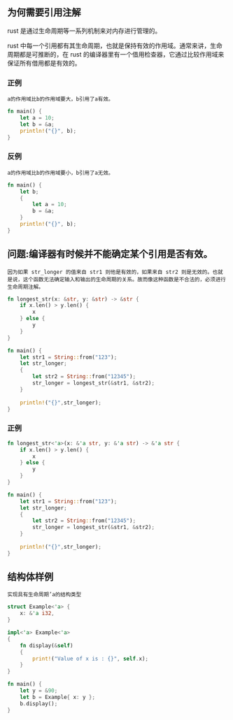 ## 为何需要引用注解

rust 是通过生命周期等一系列机制来对内存进行管理的。

rust 中每一个引用都有其生命周期，也就是保持有效的作用域。通常来讲，生命周期都是可推断的，在 rust 的编译器里有一个借用检查器，它通过比较作用域来保证所有借用都是有效的。

### 正例

`a的作用域比b的作用域要大，b引用了a有效。`

```rust
fn main() {
    let a = 10;         
    let b = &a;         
    println!("{}", b);  
}
```

### 反例

`a的作用域比b的作用域要小，b引用了a无效。`

```rust
fn main() {
    let b;
    {
        let a = 10;
        b = &a;
    }       
    println!("{}", b);  
}
```

## 问题:编译器有时候并不能确定某个引用是否有效。

`因为如果 str_longer 的值来自 str1 则他是有效的，如果来自 str2 则是无效的。也就是说，这个函数无法确定输入和输出的生命周期的关系。故而像这种函数是不合法的，必须进行生命周期注解。`

```rust
fn longest_str(x: &str, y: &str) -> &str {
    if x.len() > y.len() {
        x
    } else {
        y
    }
}

fn main() {
    let str1 = String::from("123");
    let str_longer;
    {
        let str2 = String::from("12345");
        str_longer = longest_str(&str1, &str2);
    }
    
    println!("{}",str_longer);
}
```

### 正例

```rust
fn longest_str<'a>(x: &'a str, y: &'a str) -> &'a str {
    if x.len() > y.len() {
        x
    } else {
        y
    }
}

fn main() {
    let str1 = String::from("123");
    let str_longer;
    {
        let str2 = String::from("12345");
        str_longer = longest_str(&str1, &str2);
    }
    
    println!("{}",str_longer);
}
```

## 结构体样例

`实现具有生命周期’a的结构类型`

```rust
struct Example<'a> {
    x: &'a i32, 
}

impl<'a> Example<'a>
{
    fn display(&self)
    {
        print!("Value of x is : {}", self.x);
    }
}

fn main() {
    let y = &90; 
    let b = Example{ x: y };
    b.display();
}
```